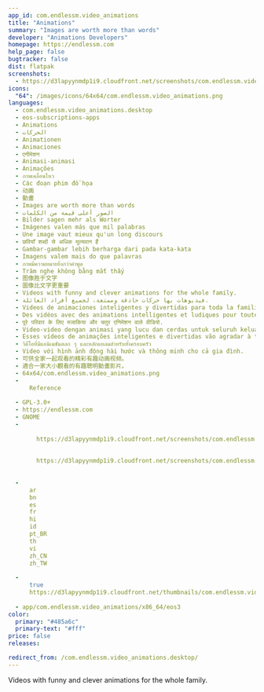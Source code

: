 ```yaml
---
app_id: com.endlessm.video_animations
title: "Animations"
summary: "Images are worth more than words"
developer: "Animations Developers"
homepage: https://endlessm.com
help_page: false
bugtracker: false
dist: flatpak
screenshots:
  - https://d3lapyynmdp1i9.cloudfront.net/screenshots/com.endlessm.video_animations/C/com.endlessm.video_animations-screenshot1.jpg
icons:
  "64": /images/icons/64x64/com.endlessm.video_animations.png
languages:
  - com.endlessm.video_animations.desktop
  - eos-subscriptions-apps
  - Animations
  - الحركات
  - Animationen
  - Animaciones
  - एनीमेशन
  - Animasi-animasi
  - Animações
  - ภาพเคลื่อนไหว
  - Các đoạn phim đồ họa
  - 动画
  - 動畫
  - Images are worth more than words
  - الصور أعلى قيمة من الكلمات
  - Bilder sagen mehr als Worter
  - Imágenes valen más que mil palabras
  - Une image vaut mieux qu'un long discours
  - छवियाँ शब्दों से अधिक मूल्यवान हैं
  - Gambar-gambar lebih berharga dari pada kata-kata
  - Imagens valem mais do que palavras
  - ภาพมีความหมายยิ่งกว่าคำพูด
  - Trăm nghe không bằng mắt thấy
  - 图像胜于文字
  - 圖像比文字更重要
  - Videos with funny and clever animations for the whole family.
  - فيديوهات بها حركات حاذقة وممتعة، لجميع أفراد العائلة.
  - Videos de animaciones inteligentes y divertidas para toda la familia.
  - Des vidéos avec des animations intelligentes et ludiques pour toute la famille.
  - पूरे परिवार के लिए मजाकिया और चतुर एनिमेशन वाले वीडियो.
  - Video-video dengan animasi yang lucu dan cerdas untuk seluruh keluarga.
  - Esses vídeos de animações inteligentes e divertidas vão agradar à toda a família.
  - วิดีโอที่มีแอนิเมชันตลก ๆ และหลักแหลมสำหรับทั้งครอบครัว
  - Video với hình ảnh động hài hước và thông minh cho cả gia đình.
  - 可供全家一起观看的精彩有趣动画视频。
  - 適合一家大小觀看的有趣聰明動畫影片。
  - 64x64/com.endlessm.video_animations.png
  - 
      Reference
    
  - GPL-3.0+
  - https://endlessm.com
  - GNOME
  - 
      
        https://d3lapyynmdp1i9.cloudfront.net/screenshots/com.endlessm.video_animations/C/com.endlessm.video_animations-screenshot1.jpg
      
      
        https://d3lapyynmdp1i9.cloudfront.net/screenshots/com.endlessm.video_animations/C/com.endlessm.video_animations-screenshot2.jpg
      
    
  - 
      ar
      bn
      es
      fr
      hi
      id
      pt_BR
      th
      vi
      zh_CN
      zh_TW
    
  - 
      true
      https://d3lapyynmdp1i9.cloudfront.net/thumbnails/com.endlessm.video_animations/com.endlessm.video_animations-thumb.jpg
    
  - app/com.endlessm.video_animations/x86_64/eos3
color:
  primary: "#485a6c"
  primary-text: "#fff"
price: false
releases:

redirect_from: /com.endlessm.video_animations.desktop/
---
```


<p>Videos with funny and clever animations for the whole family.</p>